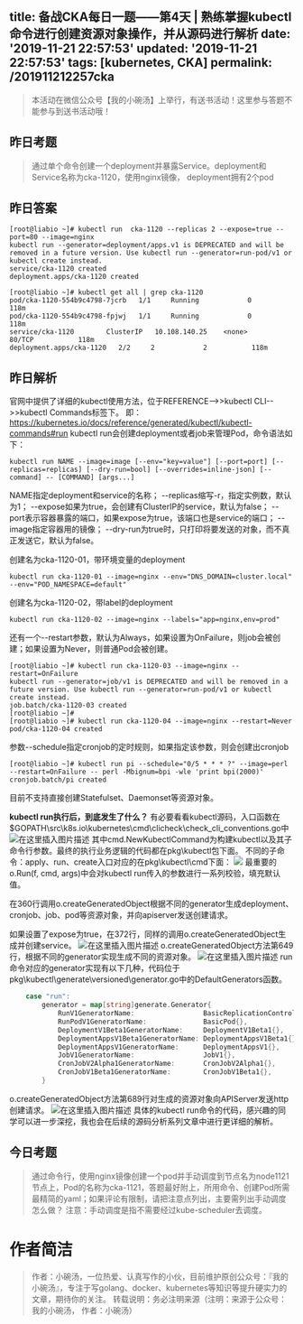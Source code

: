 title: 备战CKA每日一题——第4天 | 熟练掌握kubectl命令进行创建资源对象操作，并从源码进行解析
date: '2019-11-21 22:57:53'
updated: '2019-11-21 22:57:53'
tags: [kubernetes, CKA]
permalink: /201911212257cka
---
> 本活动在微信公众号【我的小碗汤】上举行，有送书活动！这里参与答题不能参与到送书活动哦！

## 昨日考题

> 通过单个命令创建一个deployment并暴露Service。deployment和Service名称为cka-1120，使用nginx镜像， deployment拥有2个pod


## 昨日答案
```shell
[root@liabio ~]# kubectl run  cka-1120 --replicas 2 --expose=true --port=80 --image=nginx
kubectl run --generator=deployment/apps.v1 is DEPRECATED and will be removed in a future version. Use kubectl run --generator=run-pod/v1 or kubectl create instead.
service/cka-1120 created
deployment.apps/cka-1120 created

[root@liabio ~]# kubectl get all | grep cka-1120
pod/cka-1120-554b9c4798-7jcrb   1/1     Running            0          118m
pod/cka-1120-554b9c4798-fpjwj   1/1     Running            0          118m
service/cka-1120        ClusterIP   10.108.140.25    <none>        80/TCP           118m
deployment.apps/cka-1120   2/2     2            2           118m
```

## 昨日解析
官网中提供了详细的kubectl使用方法，位于REFERENCE-->>kubectl CLI-->>kubectl Commands标签下。
即：
https://kubernetes.io/docs/reference/generated/kubectl/kubectl-commands#run
kubectl run会创建deployment或者job来管理Pod，命令语法如下：
```shell
kubectl run NAME --image=image [--env="key=value"] [--port=port] [--replicas=replicas] [--dry-run=bool] [--overrides=inline-json] [--command] -- [COMMAND] [args...]
```
NAME指定deployment和service的名称；
--replicas缩写-r，指定实例数，默认为1；
--expose如果为true，会创建有ClusterIP的service，默认为false；
--port表示容器暴露的端口，如果expose为true，该端口也是service的端口；
--image指定容器用的镜像；
--dry-run为true时，只打印将要发送的对象，而不真正发送它，默认为false。

创建名为cka-1120-01，带环境变量的deployment
```shell
kubectl run cka-1120-01 --image=nginx --env="DNS_DOMAIN=cluster.local" --env="POD_NAMESPACE=default"
```

创建名为cka-1120-02，带label的deployment
```shell
kubectl run cka-1120-02 --image=nginx --labels="app=nginx,env=prod"
```

还有一个--restart参数，默认为Always，如果设置为OnFailure，则job会被创建；如果设置为Never，则普通Pod会被创建。
```shell
[root@liabio ~]# kubectl run cka-1120-03 --image=nginx --restart=OnFailure
kubectl run --generator=job/v1 is DEPRECATED and will be removed in a future version. Use kubectl run --generator=run-pod/v1 or kubectl create instead.
job.batch/cka-1120-03 created
[root@liabio ~]# 
[root@liabio ~]# kubectl run cka-1120-04 --image=nginx --restart=Never
pod/cka-1120-04 created
```

参数--schedule指定cronjob的定时规则，如果指定该参数，则会创建出cronjob
```shell
[root@liabio ~]# kubectl run pi --schedule="0/5 * * * ?" --image=perl --restart=OnFailure -- perl -Mbignum=bpi -wle 'print bpi(2000)'
cronjob.batch/pi created
```

目前不支持直接创建Statefulset、Daemonset等资源对象。

**kubectl run执行后，到底发生了什么？**
有必要看看kubectl源码，入口函数在$GOPATH\src\k8s.io\kubernetes\cmd\clicheck\check_cli_conventions.go中
![在这里插入图片描述](https://img-blog.csdnimg.cn/20191120225914654.png?x-oss-process=image/watermark,type_ZmFuZ3poZW5naGVpdGk,shadow_10,text_aHR0cHM6Ly9saWFiaW8uYmxvZy5jc2RuLm5ldA==,size_16,color_FFFFFF,t_70)
其中cmd.NewKubectlCommand为构建kubectl以及其子命令行参数。最终的执行业务逻辑的代码都在pkg\kubectl包下面。
不同的子命令：apply、run、create入口对应的在pkg\kubectl\cmd下面：
![](https://img-blog.csdnimg.cn/20191120230328728.png?x-oss-process=image/watermark,type_ZmFuZ3poZW5naGVpdGk,shadow_10,text_aHR0cHM6Ly9saWFiaW8uYmxvZy5jc2RuLm5ldA==,size_16,color_FFFFFF,t_70)
最重要的o.Run(f, cmd, args)中会对kubectl run传入的参数进行一系列校验，填充默认值。

在360行调用o.createGeneratedObject根据不同的generator生成deployment、cronjob、job、pod等资源对象，并向apiserver发送创建请求。

如果设置了expose为true，在372行，同样的调用o.createGeneratedObject生成并创建service。
![在这里插入图片描述](https://img-blog.csdnimg.cn/2019112023064675.png?x-oss-process=image/watermark,type_ZmFuZ3poZW5naGVpdGk,shadow_10,text_aHR0cHM6Ly9saWFiaW8uYmxvZy5jc2RuLm5ldA==,size_16,color_FFFFFF,t_70)
o.createGeneratedObject方法第649行，根据不同的generator实现生成不同的资源对象。
![在这里插入图片描述](https://img-blog.csdnimg.cn/20191120231426352.png?x-oss-process=image/watermark,type_ZmFuZ3poZW5naGVpdGk,shadow_10,text_aHR0cHM6Ly9saWFiaW8uYmxvZy5jc2RuLm5ldA==,size_16,color_FFFFFF,t_70)
run命令对应的generator实现有以下几种，代码位于pkg\kubectl\generate\versioned\generator.go中的DefaultGenerators函数。
```go
	case "run":
		generator = map[string]generate.Generator{
			RunV1GeneratorName:                 BasicReplicationController{},
			RunPodV1GeneratorName:              BasicPod{},
			DeploymentV1Beta1GeneratorName:     DeploymentV1Beta1{},
			DeploymentAppsV1Beta1GeneratorName: DeploymentAppsV1Beta1{},
			DeploymentAppsV1GeneratorName:      DeploymentAppsV1{},
			JobV1GeneratorName:                 JobV1{},
			CronJobV2Alpha1GeneratorName:       CronJobV2Alpha1{},
			CronJobV1Beta1GeneratorName:        CronJobV1Beta1{},
		}
```


o.createGeneratedObject方法第689行对生成的资源对象向APIServer发送http创建请求。
![在这里插入图片描述](https://img-blog.csdnimg.cn/20191120231300336.png?x-oss-process=image/watermark,type_ZmFuZ3poZW5naGVpdGk,shadow_10,text_aHR0cHM6Ly9saWFiaW8uYmxvZy5jc2RuLm5ldA==,size_16,color_FFFFFF,t_70)
具体的kubectl run命令的代码，感兴趣的同学可以进一步深挖，我也会在后续的源码分析系列文章中进行更详细的解析。

## 今日考题
>  通过命令行，使用nginx镜像创建一个pod并手动调度到节点名为node1121节点上，Pod的名称为cka-1121，答题最好附上，所用命令、创建Pod所需最精简的yaml；如果评论有限制，请把注意点列出，主要需列出手动调度怎么做？
>  注意：手动调度是指不需要经过kube-scheduler去调度。

# 作者简洁 
> 作者：小碗汤，一位热爱、认真写作的小伙，目前维护原创公众号：『我的小碗汤』，专注于写golang、docker、kubernetes等知识等提升硬实力的文章，期待你的关注。 转载说明：务必注明来源（注明：来源于公众号：我的小碗汤， 作者：小碗汤）

